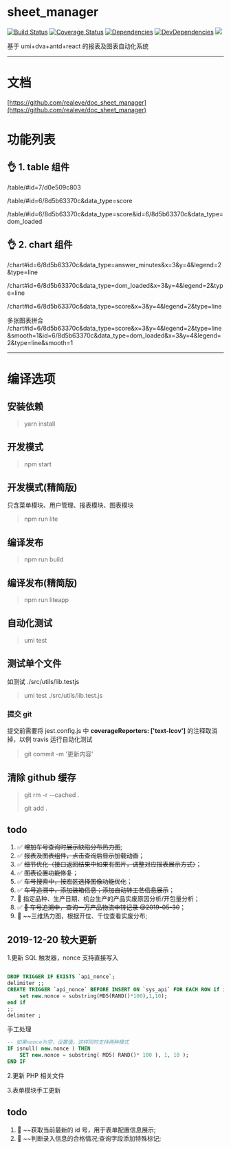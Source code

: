 # sheet_manager

[![Build Status](https://travis-ci.org/realeve/sheet_manager.svg?branch=master)](https://travis-ci.org/realeve/sheet_manager)
[![Coverage Status](https://coveralls.io/repos/github/realeve/sheet_manager/badge.svg?branch=master)](https://coveralls.io/github/realeve/sheet_manager?branch=master)
[![Dependencies](https://img.shields.io/david/realeve/sheet_manager.svg)](https://david-dm.org/realeve/sheet_manager)
[![DevDependencies](https://img.shields.io/david/dev/realeve/sheet_manager.svg)](https://david-dm.org/realeve/sheet_manager?type=dev)
![](https://img.shields.io/github/last-commit/realeve/sheet_manager/master.svg)

基于 umi+dva+antd+react 的报表及图表自动化系统

---

# 文档

[https://github.com/realeve/doc_sheet_manager](https://github.com/realeve/doc_sheet_manager)

# 功能列表

## 👌 1. table 组件

/table/#id=7/d0e509c803

/table/#id=6/8d5b63370c&data_type=score

/table/#id=6/8d5b63370c&data_type=score&id=6/8d5b63370c&data_type=dom_loaded

## 👌 2. chart 组件

/chart#id=6/8d5b63370c&data_type=answer_minutes&x=3&y=4&legend=2&type=line

/chart#id=6/8d5b63370c&data_type=dom_loaded&x=3&y=4&legend=2&type=line

/chart#id=6/8d5b63370c&data_type=score&x=3&y=4&legend=2&type=line

多张图表拼合
/chart#id=6/8d5b63370c&data_type=score&x=3&y=4&legend=2&type=line&smooth=1&id=6/8d5b63370c&data_type=dom_loaded&x=3&y=4&legend=2&type=line&smooth=1

---

# 编译选项

## 安装依赖

<!-- > cnpm i

关于 cnpm [请参考这里 https://npm.taobao.org/](https://npm.taobao.org/) -->

> yarn install

## 开发模式

> npm start

## 开发模式(精简版)

只含菜单模块、用户管理、报表模块、图表模块

> npm run lite

## 编译发布

> npm run build

## 编译发布(精简版)

> npm run liteapp

## 自动化测试

> umi test

## 测试单个文件

如测试 ./src/utils/lib.testjs

> umi test ./src/utils/lib.test.js

### 提交 git

提交前需要将 jest.config.js 中 **coverageReporters: ['text-lcov']** 的注释取消掉，以例 travis 运行自动化测试

> git commit -m '更新内容'

## 清除 github 缓存

> git rm -r --cached .
>
> git add .

## todo

1. ✅ ~~增加车号查询时展示缺陷分布热力图~~;
2. ✅ ~~报表及图表组件，点击查询后显示加载动画~~；
3. ✅ ~~细节优化（接口返回结果中如果有图片，调整对应报表展示方式）~~；
4. ✅ ~~图表设置功能修复~~；
5. ✅ ~~车号搜索中，按宏区选择图像功能优化~~；
6. ✅ ~~车号追溯中，添加装箱信息；添加自动转工艺信息展示~~；
7. 🍡 指定品种、生产日期、机台生产的产品实废原因分析/开包量分析；
8. ✅ ~~🥗 车号追溯中，查询一万产品物流中转记录 @2019-05-30~~；
9. 🍡 ~~三维热力图，根据开位、千位查看实废分布;

## 2019-12-20 较大更新

1.更新 SQL 触发器，nonce 支持直接写入

```sql

DROP TRIGGER IF EXISTS `api_nonce`;
delimiter ;;
CREATE TRIGGER `api_nonce` BEFORE INSERT ON `sys_api` FOR EACH ROW if isnull( new.nonce ) then
	set new.nonce = substring(MD5(RAND()*100),1,10);
end if
;;
delimiter ;
```

手工处理

```sql
-- 如果nonce为空，设置值。这样同时支持两种模式
IF isnull( new.nonce ) THEN
	SET new.nonce = substring( MD5( RAND()* 100 ), 1, 10 );
END IF
```

2.更新 PHP 相关文件

3.表单模块手工更新

## todo

1. 🍡 ~~获取当前最新的 id 号，用于表单配置信息展示;
2. 🍡 ~~判断录入信息的合格情况;查询字段添加特殊标记;
